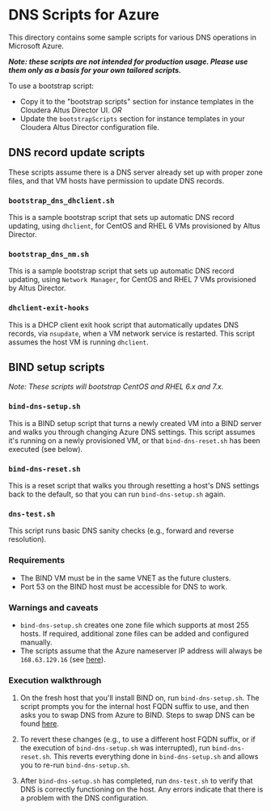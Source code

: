 # DNS Scripts for Azure

This directory contains some sample scripts for various DNS operations in Microsoft Azure.

**_Note: these scripts are not intended for production usage. Please use them only as a basis for
your own tailored scripts._**

To use a bootstrap script:

* Copy it to the "bootstrap scripts" section for instance templates in the Cloudera Altus Director UI. *OR*
* Update the `bootstrapScripts` section for instance templates in your Cloudera Altus Director configuration file.

## DNS record update scripts

These scripts assume there is a DNS server already set up with proper zone files, and that VM hosts
have permission to update DNS records.

### `bootstrap_dns_dhclient.sh`

This is a sample bootstrap script that sets up automatic DNS record updating, using `dhclient`, for
CentOS and RHEL 6 VMs provisioned by Altus Director.

### `bootstrap_dns_nm.sh`

This is a sample bootstrap script that sets up automatic DNS record updating, using `Network Manager`,
for CentOS and RHEL 7 VMs provisioned by Altus Director.

### `dhclient-exit-hooks`

This is a DHCP client exit hook script that automatically updates DNS records, via `nsupdate`, when a
VM network service is restarted. This script assumes the host VM is running `dhclient`.

## BIND setup scripts

_Note: These scripts will bootstrap CentOS and RHEL 6.x and 7.x._

### `bind-dns-setup.sh`

This is a BIND setup script that turns a newly created VM into a BIND server and walks you through
changing Azure DNS settings. This script assumes it's running on a newly provisioned VM, or that
`bind-dns-reset.sh` has been executed (see below).

### `bind-dns-reset.sh`

This is a reset script that walks you through resetting a host's DNS settings back to the default,
so that you can run `bind-dns-setup.sh` again.

### `dns-test.sh`

This script runs basic DNS sanity checks (e.g., forward and reverse resolution).

### Requirements

* The BIND VM must be in the same VNET as the future clusters.
* Port 53 on the BIND host must be accessible for DNS to work.

### Warnings and caveats

* `bind-dns-setup.sh` creates one zone file which supports at most 255 hosts. If required, additional
  zone files can be added and configured manually.
* The scripts assume that the Azure nameserver IP address will always be `168.63.129.16` (see
  [here](https://blogs.msdn.microsoft.com/mast/2015/05/18/what-is-the-ip-address-168-63-129-16/)).

### Execution walkthrough

1. On the fresh host that you'll install BIND on, run `bind-dns-setup.sh`. The script prompts you
for the internal host FQDN suffix to use, and then asks you to swap DNS from Azure to BIND. Steps to
swap DNS can be found
[here](http://www.cloudera.com/documentation/director/latest/topics/director_get_started_azure_ddns.html).

2. To revert these changes (e.g., to use a different host FQDN suffix, or if the execution of
`bind-dns-setup.sh` was interrupted), run `bind-dns-reset.sh`. This reverts everything done in
`bind-dns-setup.sh` and allows you to re-run `bind-dns-setup.sh`.

3. After `bind-dns-setup.sh` has completed, run `dns-test.sh` to verify that DNS is correctly
functioning on the host. Any errors indicate that there is a problem with the DNS configuration.

